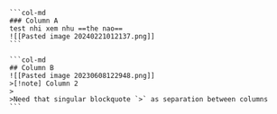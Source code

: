 
````col
```col-md
### Column A
test nhi xem nhu ==the nao==
![[Pasted image 20240221012137.png]]
```

```col-md
## Column B
![[Pasted image 20230608122948.png]]
>[!note] Column 2
>
>Need that singular blockquote `>` as separation between columns
```
````